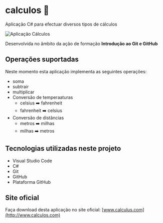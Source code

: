 # calculos :1234:

 Aplicação C# para efectuar diversos tipos de cálculos

![Aplicação Cálculos](/img/aplicacao-calculos.png)

Desenvolvida no âmbito da ação de formação **Introdução ao Git e GitHub**

## Operações suportadas

Neste momento esta aplicação implementa as seguintes operações:

- soma
- subtrair
- multiplicar
- Conversão de temperaaturas
    - celsius :arrow_right: fahrenheit
    - fahrenheit :arrow_right: celsius
- Conversão de distâncias
    - metros :arrow_right: milhas
    - milhas :arrow_right: metros
    

## Tecnologias utilizadas neste projeto
- Visual Studio Code
- C#
- Git
- GitHub
- Plataforma GitHub


## Site oficial

Faça download desta aplicação no site oficial: [www.calculus.com](http://www.calculos.com)